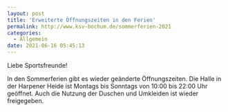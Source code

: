 ```yaml
---
layout: post
title: 'Erweiterte Öffnungszeiten in den Ferien'
permalink: http://www.ksv-bochum.de/sommerferien-2021
categories:
  - Allgemein
date: 2021-06-16 05:45:13
---
```


Liebe Sportsfreunde!

In den Sommerferien gibt es wieder geänderte Öffnungszeiten. Die Halle
in der Harpener Heide ist Montags bis Sonntags von 10:00 bis 22:00 Uhr
geöffnet. Auch die Nutzung der Duschen und Umkleiden ist wieder freigegeben.
